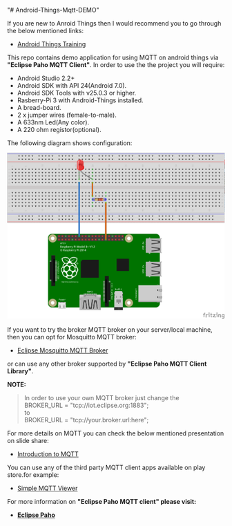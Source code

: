 "# Android-Things-Mqtt-DEMO" 

If you are new to Anroid Things then I would recommend you to go through the below mentioned links:
<ul>
<li><a href="https://developer.android.com/things/training/first-device/create-studio-project.html" target="_blank">Android Things Training</a>
</ul>

This repo contains demo application for using MQTT on android things via <b>"Eclipse Paho MQTT Client"</b>.
In order to use the the project you will require:

<ul>
<li>Android Studio 2.2+
<li>Android SDK with API 24(Android 7.0).
<li>Android SDK Tools with v25.0.3 or higher.
<li>Rasberry-Pi 3 with Android-Things installed.
<li>A bread-board.
<li>2 x jumper wires (female-to-male).
<li>A 633nm Led(Any color).
<li>A 220 ohm registor(optional).
</ul>

The following diagram shows configuration:
<br>
<p align="center">
<img src="Android-Things-MQTT-demo.png" width="640px" alt="hardware configuration"/>
</p>

If you want to try the broker MQTT broker on your server/local machine, then you can opt for Mosquitto MQTT broker:
<ul>
<li><a href="http://www.eclipse.org/mosquitto/download/" target="_blank">Eclipse Mosquitto MQTT Broker</a>
</ul>
or can use any other broker supported by <b>"Eclipse Paho MQTT Client Library"</b>.

<b>NOTE:</b>
<blockquote> In order to use your own MQTT broker just change the 
<br>
BROKER_URL = "tcp://iot.eclipse.org:1883";
<br>
to 
<br>
BROKER_URL = "tcp://your.broker.url:here";
</blockquote>

For more details on MQTT you can check the below mentioned presentation on slide share:
<ul><li><a href="https://www.slideshare.net/PeterREgli/mq-telemetry-transport" tagret="_blank">Introduction to MQTT</a></ul>

You can use any of the third party MQTT client apps available on play store.for example:
<ul><li><a  href="https://play.google.com/store/apps/details?id=net.sabamiso.android.simplemqttviewer" target="_blank">
Simple MQTT Viewer</a></ul>

For more information on <b>"Eclipse Paho MQTT client"<b> please visit:
<ul><li><a  href="https://eclipse.org/paho/" target="_blank">
Eclipse Paho</a></ul>
